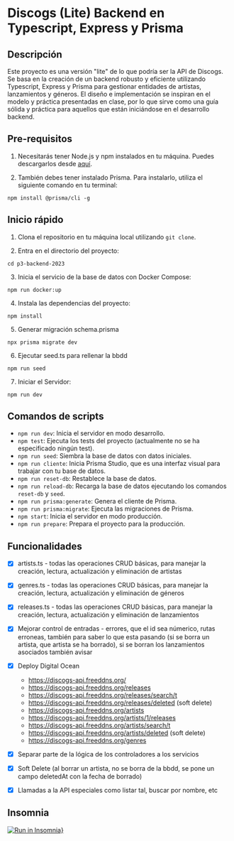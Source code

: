 # Discogs (Lite) Backend en Typescript, Express y Prisma
## Descripción

Este proyecto es una versión "lite" de lo que podría ser la API de Discogs. Se basa en la creación de un backend robusto y eficiente utilizando Typescript, Express y Prisma para gestionar entidades de artistas, lanzamientos y géneros. El diseño e implementación se inspiran en el modelo y práctica presentadas en clase, por lo que sirve como una guía sólida y práctica para aquellos que están iniciándose en el desarrollo backend. 
## Pre-requisitos

1. Necesitarás tener Node.js y npm instalados en tu máquina. Puedes descargarlos desde [aquí](https://nodejs.org/es/).

2. También debes tener instalado Prisma. Para instalarlo, utiliza el siguiente comando en tu terminal:

`npm install @prisma/cli -g`

## Inicio rápido

1. Clona el repositorio en tu máquina local utilizando `git clone`.

2. Entra en el directorio del proyecto:

`cd p3-backend-2023`

3. Inicia el servicio de la base de datos con Docker Compose:

`npm run docker:up`

4. Instala las dependencias del proyecto:

`npm install`

5. Generar migración schema.prisma

`npx prisma migrate dev`

6. Ejecutar seed.ts para rellenar la bbdd

`npm run seed`

7. Iniciar el Servidor:

`npm run dev`

## Comandos de scripts

- `npm run dev`: Inicia el servidor en modo desarrollo.
- `npm test`: Ejecuta los tests del proyecto (actualmente no se ha especificado ningún test).
- `npm run seed`: Siembra la base de datos con datos iniciales.
- `npm run cliente`: Inicia Prisma Studio, que es una interfaz visual para trabajar con tu base de datos.
- `npm run reset-db`: Restablece la base de datos.
- `npm run reload-db`: Recarga la base de datos ejecutando los comandos `reset-db` y `seed`.
- `npm run prisma:generate`: Genera el cliente de Prisma.
- `npm run prisma:migrate`: Ejecuta las migraciones de Prisma.
- `npm start`: Inicia el servidor en modo producción.
- `npm run prepare`: Prepara el proyecto para la producción.

## Funcionalidades

- [x] artists.ts - todas las operaciones CRUD básicas, para manejar la creación, lectura, actualización y eliminación de artistas
- [x] genres.ts - todas las operaciones CRUD básicas, para manejar la creación, lectura, actualización y eliminación de géneros
- [x] releases.ts - todas las operaciones CRUD básicas, para manejar la creación, lectura, actualización y eliminación de lanzamientos
- [x] Mejorar control de entradas - errores, que el id sea númerico, rutas erroneas, también para saber lo que esta pasando (si se borra un artista, que artista se ha borrado), si se borran los lanzamientos asociados también avisar
- [x] Deploy Digital Ocean 
    - https://discogs-api.freeddns.org/
    - https://discogs-api.freeddns.org/releases
    - https://discogs-api.freeddns.org/releases/search/t
    - https://discogs-api.freeddns.org/releases/deleted (soft delete)
    - https://discogs-api.freeddns.org/artists
    - https://discogs-api.freeddns.org/artists/1/releases
    - https://discogs-api.freeddns.org/artists/search/t
    - https://discogs-api.freeddns.org/artists/deleted (soft delete)
    - https://discogs-api.freeddns.org/genres
    
- [x] Separar parte de la lógica de los controladores a los servicios
- [x] Soft Delete (al borrar un artista, no se borra de la bbdd, se pone un campo deletedAt con la fecha de borrado)
- [x] Llamadas a la API especiales como listar tal, buscar por nombre, etc

## Insomnia

[![Run in Insomnia}](https://insomnia.rest/images/run.svg)](https://insomnia.rest/run/?label=discogs-api&uri=https%3A%2F%2Fdiscogs-api.freeddns.org%2Finsomnia%2Finsomnia.json)

